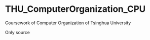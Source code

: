 # THU_ComputerOrganization_CPU
Coursework of Computer Organization of Tsinghua University


Only source
